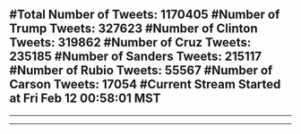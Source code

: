 #Total Number of Tweets: 1170405 
#Number of Trump Tweets: 327623
#Number of Clinton Tweets: 319862
#Number of Cruz Tweets: 235185
#Number of Sanders Tweets: 215117
#Number of Rubio Tweets: 55567
#Number of Carson Tweets: 17054
#Current Stream Started at Fri Feb 12 00:58:01 MST
---
---
---
